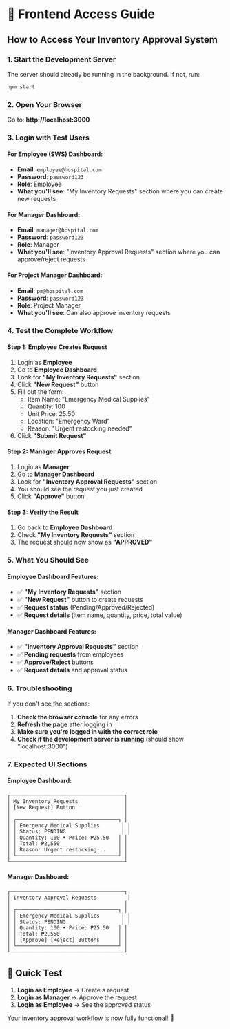 # 🚀 Frontend Access Guide

## How to Access Your Inventory Approval System

### 1. Start the Development Server
The server should already be running in the background. If not, run:
```bash
npm start
```

### 2. Open Your Browser
Go to: **http://localhost:3000**

### 3. Login with Test Users

#### For Employee (SWS) Dashboard:
- **Email**: `employee@hospital.com`
- **Password**: `password123`
- **Role**: Employee
- **What you'll see**: "My Inventory Requests" section where you can create new requests

#### For Manager Dashboard:
- **Email**: `manager@hospital.com` 
- **Password**: `password123`
- **Role**: Manager
- **What you'll see**: "Inventory Approval Requests" section where you can approve/reject requests

#### For Project Manager Dashboard:
- **Email**: `pm@hospital.com`
- **Password**: `password123`
- **Role**: Project Manager
- **What you'll see**: Can also approve inventory requests

### 4. Test the Complete Workflow

#### Step 1: Employee Creates Request
1. Login as **Employee**
2. Go to **Employee Dashboard**
3. Look for **"My Inventory Requests"** section
4. Click **"New Request"** button
5. Fill out the form:
   - Item Name: "Emergency Medical Supplies"
   - Quantity: 100
   - Unit Price: 25.50
   - Location: "Emergency Ward"
   - Reason: "Urgent restocking needed"
6. Click **"Submit Request"**

#### Step 2: Manager Approves Request
1. Login as **Manager**
2. Go to **Manager Dashboard**
3. Look for **"Inventory Approval Requests"** section
4. You should see the request you just created
5. Click **"Approve"** button

#### Step 3: Verify the Result
1. Go back to **Employee Dashboard**
2. Check **"My Inventory Requests"** section
3. The request should now show as **"APPROVED"**

### 5. What You Should See

#### Employee Dashboard Features:
- ✅ **"My Inventory Requests"** section
- ✅ **"New Request"** button to create requests
- ✅ **Request status** (Pending/Approved/Rejected)
- ✅ **Request details** (item name, quantity, price, total value)

#### Manager Dashboard Features:
- ✅ **"Inventory Approval Requests"** section
- ✅ **Pending requests** from employees
- ✅ **Approve/Reject** buttons
- ✅ **Request details** and approval status

### 6. Troubleshooting

If you don't see the sections:
1. **Check the browser console** for any errors
2. **Refresh the page** after logging in
3. **Make sure you're logged in with the correct role**
4. **Check if the development server is running** (should show "localhost:3000")

### 7. Expected UI Sections

#### Employee Dashboard:
```
┌─────────────────────────────────────┐
│ My Inventory Requests               │
│ [New Request] Button                │
│                                     │
│ ┌─────────────────────────────────┐ │
│ │ Emergency Medical Supplies       │ │
│ │ Status: PENDING                  │ │
│ │ Quantity: 100 • Price: ₱25.50   │ │
│ │ Total: ₱2,550                   │ │
│ │ Reason: Urgent restocking...    │ │
│ └─────────────────────────────────┘ │
└─────────────────────────────────────┘
```

#### Manager Dashboard:
```
┌─────────────────────────────────────┐
│ Inventory Approval Requests          │
│                                     │
│ ┌─────────────────────────────────┐ │
│ │ Emergency Medical Supplies       │ │
│ │ Status: PENDING                  │ │
│ │ Quantity: 100 • Price: ₱25.50   │ │
│ │ Total: ₱2,550                   │ │
│ │ [Approve] [Reject] Buttons      │ │
│ └─────────────────────────────────┘ │
└─────────────────────────────────────┘
```

## 🎯 Quick Test

1. **Login as Employee** → Create a request
2. **Login as Manager** → Approve the request  
3. **Login as Employee** → See the approved status

Your inventory approval workflow is now fully functional! 🎉
